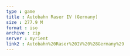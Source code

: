 ```yaml
---
type : game
title : Autobahn Raser IV (Germany)
size : 277.9 M
format : iso
archive : zip
server : myrient
link2 : Autobahn%20Raser%20IV%20%28Germany%29
---
```

